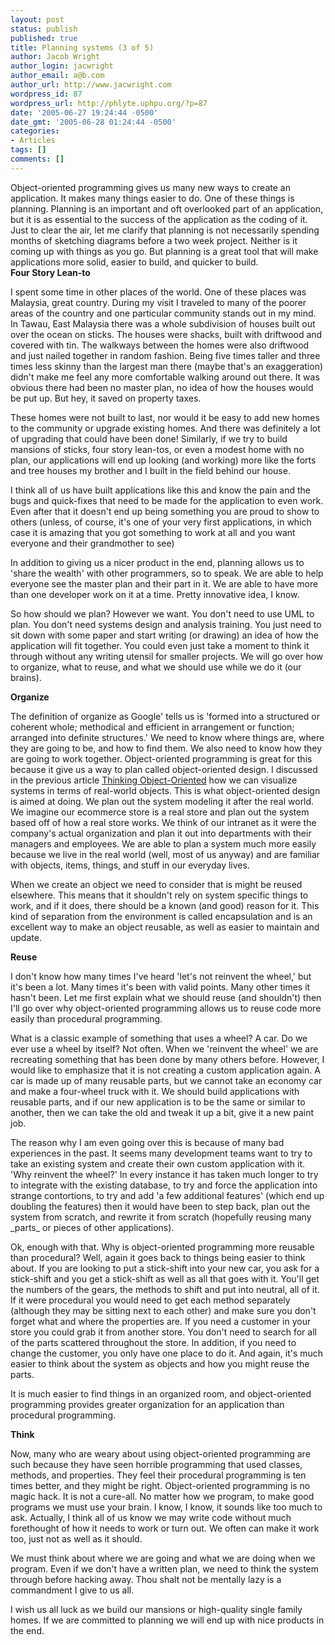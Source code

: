 ```yaml
---
layout: post
status: publish
published: true
title: Planning systems (3 of 5)
author: Jacob Wright
author_login: jacwright
author_email: a@b.com
author_url: http://www.jacwright.com
wordpress_id: 87
wordpress_url: http://phlyte.uphpu.org/?p=87
date: '2005-06-27 19:24:44 -0500'
date_gmt: '2005-06-28 01:24:44 -0500'
categories:
- Articles
tags: []
comments: []
---
```

<p>Object-oriented programming gives us many new ways to create an application. It makes many things easier to do. One of these things is planning. Planning is an important and oft overlooked part of an application, but it is as essential to the success of the application as the coding of it. Just to clear the air, let me clarify that planning is not necessarily spending months of sketching diagrams before a two week project. Neither is it coming up with things as you go. But planning is a great tool that will make applications more solid, easier to build, and quicker to build.<br />
<b>Four Story Lean-to</b>
<p>I spent some time in other places of the world. One of these places was Malaysia, great country. During my visit I traveled to many of the poorer areas of the country and one particular community stands out in my mind. In Tawau, East Malaysia there was a whole subdivision of houses built out over the ocean on sticks. The houses were shacks, built with driftwood and covered with tin. The walkways between the homes were also driftwood and just nailed together in random fashion. Being five times taller and three times less skinny than the largest man there (maybe that's an exaggeration) didn't make me feel any more comfortable walking around out there. It was obvious there had been no master plan, no idea of how the houses would be put up. But hey, it saved on property taxes.</p>
<p>These homes were not built to last, nor would it be easy to add new homes to the community or upgrade existing homes. And there was definitely a lot of upgrading that could have been done! Similarly, if we try to build mansions of sticks, four story lean-tos, or even a modest home with no plan, our applications will end up looking (and working) more like the forts and tree houses my brother and I built in the field behind our house.</p>
<p>I think all of us have built applications like this and know the pain and the bugs and quick-fixes that need to be made for the application to even work. Even after that it doesn't end up being something you are proud to show to others (unless, of course, it's one of your very first applications, in which case it is amazing that you got something to work at all and you want everyone and their grandmother to see)</p>
<p>In addition to giving us a nicer product in the end, planning allows us to 'share the wealth' with other programmers, so to speak. We are able to help everyone see the master plan and their part in it. We are able to have more than one developer work on it at a time. Pretty innovative idea, I know.</p>
<p>So how should we plan? However we want. You don't need to use UML to plan. You don't need systems design and analysis training. You just need to sit down with some paper and start writing (or drawing) an idea of how the application will fit together. You could even just take a moment to think it through without any writing utensil for smaller projects. We will go over how to organize, what to reuse, and what we should use while we do it (our brains).</p>
<p><b>Organize</b>
<p>The definition of organize as Google' tells us is 'formed into a structured or coherent whole; methodical and efficient in arrangement or function; arranged into definite structures.' We need to know where things are, where they are going to be, and how to find them. We also need to know how they are going to work together. Object-oriented programming is great for this because it give us a way to plan called object-oriented design. I discussed in the previous article <a href="http://www.jacwright.com/blog/19/thinking-object-oriented/" title="Thinking Object-Oriented">Thinking Object-Oriented</a> how we can visualize systems in terms of real-world objects. This is what object-oriented design is aimed at doing. We plan out the system modeling it after the real world. We imagine our ecommerce store is a real store and plan out the system based off of how a real store works. We think of our intranet as it were the company's actual organization and plan it out into departments with their managers and employees. We are able to plan a system much more easily because we live in the real world (well, most of us anyway) and are familiar with objects, items, things, and stuff in our everyday lives.</p>
<p>When we create an object we need to consider that is might be reused elsewhere. This means that it shouldn't rely on system specific things to work, and if it does, there should be a known (and good) reason for it. This kind of separation from the environment is called encapsulation and is an excellent way to make an object reusable, as well as easier to maintain and update.</p>
<p><b>Reuse</b>
<p>I don't know how many times I've heard 'let's not reinvent the wheel,' but it's been a lot. Many times it's been with valid points. Many other times it hasn't been. Let me first explain what we should reuse (and shouldn't) then I'll go over why object-oriented programming allows us to reuse code more easily than procedural programming.</p>
<p>What is a classic example of something that uses a wheel? A car. Do we ever use a wheel by itself? Not often. When we 'reinvent the wheel' we are recreating something that has been done by many others before. However, I would like to emphasize that it is not creating a custom application again. A car is made up of many reusable parts, but we cannot take an economy car and make a four-wheel truck with it. We should build applications with reusable parts, and if our new application is to be the same or similar to another, then we can take the old and tweak it up a bit, give it a new paint job.</p>
<p>The reason why I am even going over this is because of many bad experiences in the past. It seems many development teams want to try to take an existing system and create their own custom application with it. 'Why reinvent the wheel?' In every instance it has taken much longer to try to integrate with the existing database, to try and force the application into strange contortions, to try and add 'a few additional features' (which end up doubling the features) then it would have been to step back, plan out the system from scratch, and rewrite it from scratch (hopefully reusing many _parts_ or pieces of other applications).</p>
<p>Ok, enough with that. Why is object-oriented programming more reusable than procedural? Well, again it goes back to things being easier to think about. If you are looking to put a stick-shift into your new car, you ask for a stick-shift and you get a stick-shift as well as all that goes with it. You'll get the numbers of the gears, the methods to shift and put into neutral, all of it. If it were procedural you would need to get each method separately (although they may be sitting next to each other) and make sure you don't forget what and where the properties are. If you need a customer in your store you could grab it from another store. You don't need to search for all of the parts scattered throughout the store. In addition, if you need to change the customer, you only have one place to do it. And again, it's much easier to think about the system as objects and how you might reuse the parts.</p>
<p>It is much easier to find things in an organized room, and object-oriented programming provides greater organization for an application than procedural programming.</p>
<p><b>Think</b>
<p>Now, many who are weary about using object-oriented programming are such because they have seen horrible programming that used classes, methods, and properties. They feel their procedural programming is ten times better, and they might be right. Object-oriented programming is no magic hack. It is not a cure-all. No matter how we program, to make good programs we must use your brain. I know, I know, it sounds like too much to ask. Actually, I think all of us know we may write code without much forethought of how it needs to work or turn out. We often can make it work too, just not as well as it should.</p>
<p>We must think about where we are going and what we are doing when we program. Even if we don't have a written plan, we need to think the system through before hacking away. Thou shalt not be mentally lazy is a commandment I give to us all.</p>
<p>I wish us all luck as we build our mansions or high-quality single family homes. If we are committed to planning we will end up with nice products in the end. </p>
